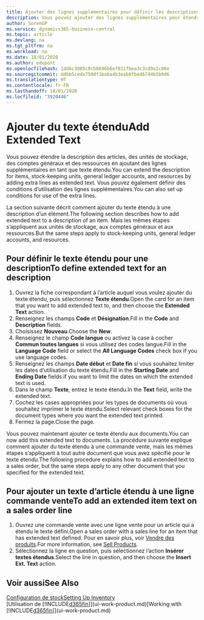 ```yaml
---
title: Ajouter des lignes supplémentaires pour définir les descriptions étendues
description: Vous pouvez ajouter des lignes supplémentaires pour étendre le texte standard qui décrit un article, un compte général et d’autres données.
author: SorenGP
ms.service: dynamics365-business-central
ms.topic: article
ms.devlang: na
ms.tgt_pltfrm: na
ms.workload: na
ms.date: 10/01/2020
ms.author: edupont
ms.openlocfilehash: 1dd6c3085c0cb8696b6e7011fbea3c3cd9a1c86e
ms.sourcegitcommit: ddbb5cede750df1baba4b3eab8fbed6744b5b9d6
ms.translationtype: HT
ms.contentlocale: fr-FR
ms.lasthandoff: 10/01/2020
ms.locfileid: "3920446"
---
```

# <a name="add-extended-text"></a><span data-ttu-id="283cc-103">Ajouter du texte étendu</span><span class="sxs-lookup"><span data-stu-id="283cc-103">Add Extended Text</span></span>

<span data-ttu-id="283cc-104">Vous pouvez étendre la description des articles, des unités de stockage, des comptes généraux et des ressources en ajoutant des lignes supplémentaires en tant que texte étendu.</span><span class="sxs-lookup"><span data-stu-id="283cc-104">You can extend the description for items, stock-keeping units, general ledger accounts, and resources by adding extra lines as extended text.</span></span> <span data-ttu-id="283cc-105">Vous pouvez également définir des conditions d’utilisation des lignes supplémentaires.</span><span class="sxs-lookup"><span data-stu-id="283cc-105">You can also set up conditions for use of the extra lines.</span></span>  

<span data-ttu-id="283cc-106">La section suivante décrit comment ajouter du texte étendu à une description d’un élément.</span><span class="sxs-lookup"><span data-stu-id="283cc-106">The following section describes how to add extended text to a description of an item.</span></span> <span data-ttu-id="283cc-107">Mais les mêmes étapes s’appliquent aux unités de stockage, aux comptes généraux et aux ressources.</span><span class="sxs-lookup"><span data-stu-id="283cc-107">But the same steps apply to stock-keeping units, general ledger accounts, and resources.</span></span>  

## <a name="to-define-extended-text-for-an-description"></a><span data-ttu-id="283cc-108">Pour définir le texte étendu pour une description</span><span class="sxs-lookup"><span data-stu-id="283cc-108">To define extended text for an description</span></span>

1. <span data-ttu-id="283cc-109">Ouvrez la fiche correspondant à l’article auquel vous voulez ajouter du texte étendu, puis sélectionnez **Texte étendu**.</span><span class="sxs-lookup"><span data-stu-id="283cc-109">Open the card for an item that you want to add extended text to, and then choose the **Extended Text** action.</span></span>
2. <span data-ttu-id="283cc-110">Renseignez les champs **Code** et **Désignation**.</span><span class="sxs-lookup"><span data-stu-id="283cc-110">Fill in the **Code** and **Description** fields.</span></span>
3. <span data-ttu-id="283cc-111">Choisissez **Nouveau**.</span><span class="sxs-lookup"><span data-stu-id="283cc-111">Choose the **New**.</span></span>
4. <span data-ttu-id="283cc-112">Renseignez le champ **Code langue** ou activez la case à cocher **Commun toutes langues** si vous utilisez des codes langue.</span><span class="sxs-lookup"><span data-stu-id="283cc-112">Fill in the **Language Code** field or select the **All Language Codes** check box if you use language codes.</span></span>
5. <span data-ttu-id="283cc-113">Renseignez les champs **Date début** et **Date fin** si vous souhaitez limiter les dates d’utilisation du texte étendu.</span><span class="sxs-lookup"><span data-stu-id="283cc-113">Fill in the **Starting Date** and **Ending Date** fields if you want to limit the dates on which the extended text is used.</span></span>
6. <span data-ttu-id="283cc-114">Dans le champ **Texte**, entrez le texte étendu.</span><span class="sxs-lookup"><span data-stu-id="283cc-114">In the **Text** field, write the extended text.</span></span>
7. <span data-ttu-id="283cc-115">Cochez les cases appropriées pour les types de documents où vous souhaitez imprimer le texte étendu.</span><span class="sxs-lookup"><span data-stu-id="283cc-115">Select relevant check boxes for the document types where you want the extended text printed.</span></span>
8. <span data-ttu-id="283cc-116">Fermez la page.</span><span class="sxs-lookup"><span data-stu-id="283cc-116">Close the page.</span></span>

<span data-ttu-id="283cc-117">Vous pouvez maintenant ajouter ce texte étendu aux documents.</span><span class="sxs-lookup"><span data-stu-id="283cc-117">You can now add this extended text to documents.</span></span> <span data-ttu-id="283cc-118">La procédure suivante explique comment ajouter du texte étendu à une commande vente, mais les mêmes étapes s’appliquent à tout autre document que vous avez spécifié pour le texte étendu.</span><span class="sxs-lookup"><span data-stu-id="283cc-118">The following procedure explains how to add extended text to a sales order, but the same steps apply to any other document that you specified for the extended text.</span></span>  

## <a name="to-add-an-extended-item-text-on-a-sales-order-line"></a><span data-ttu-id="283cc-119">Pour ajouter un texte d’article étendu à une ligne commande vente</span><span class="sxs-lookup"><span data-stu-id="283cc-119">To add an extended item text on a sales order line</span></span>

1. <span data-ttu-id="283cc-120">Ouvrez une commande vente avec une ligne vente pour un article qui a étendu le texte défini.</span><span class="sxs-lookup"><span data-stu-id="283cc-120">Open a sales order with a sales line for an item that has extended text defined.</span></span> <span data-ttu-id="283cc-121">Pour en savoir plus, voir [Vendre des produits](sales-how-sell-products.md).</span><span class="sxs-lookup"><span data-stu-id="283cc-121">For more information, see [Sell Products](sales-how-sell-products.md).</span></span>
2. <span data-ttu-id="283cc-122">Sélectionnez la ligne en question, puis sélectionnez l’action **Insérer textes étendus**.</span><span class="sxs-lookup"><span data-stu-id="283cc-122">Select the line in question, and then choose the **Insert Ext. Text** action.</span></span>

## <a name="see-also"></a><span data-ttu-id="283cc-123">Voir aussi</span><span class="sxs-lookup"><span data-stu-id="283cc-123">See Also</span></span>

[<span data-ttu-id="283cc-124">Configuration de stock</span><span class="sxs-lookup"><span data-stu-id="283cc-124">Setting Up Inventory</span></span>](inventory-setup-inventory.md)  
<span data-ttu-id="283cc-125">[Utilisation de [!INCLUDE[d365fin](includes/d365fin_md.md)]](ui-work-product.md)</span><span class="sxs-lookup"><span data-stu-id="283cc-125">[Working with [!INCLUDE[d365fin](includes/d365fin_md.md)]](ui-work-product.md)</span></span>
